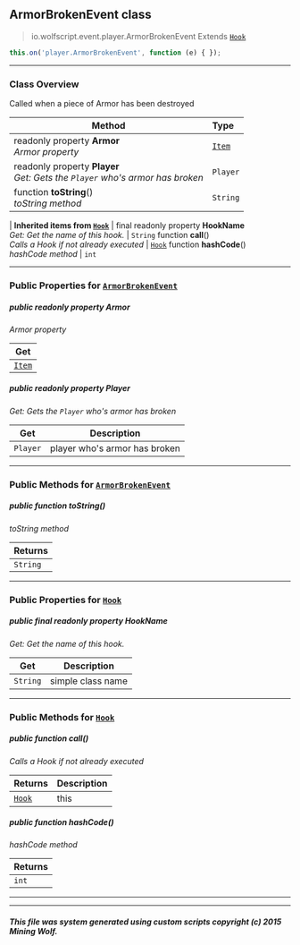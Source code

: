 ## ArmorBrokenEvent __class__

>io.wolfscript.event.player.ArmorBrokenEvent
>Extends [`Hook`](../../hook/Hook.md)
``` javascript
this.on('player.ArmorBrokenEvent', function (e) { });
```


---

### Class Overview

Called when a piece of Armor has been destroyed

Method | Type   
--- | :--- 
 readonly property __Armor__ <br> _Armor property_ | [`Item`](../../api/inventory/Item.md)
 readonly property __Player__ <br> _Get: Gets the `Player` who's armor has broken_ | `Player`
 function __toString__() <br> _toString method_ | `String`
 |
__Inherited items from [`Hook`](../../hook/Hook.md)__ |
final readonly property __HookName__ <br> _Get: Get the name of this hook._ | `String`
 function __call__() <br> _Calls a Hook if not already executed_ | [`Hook`](../../hook/Hook.md)
 function __hashCode__() <br> _hashCode method_ | `int`





---


### Public Properties for [`ArmorBrokenEvent`](ArmorBrokenEvent.md)

##### <a id='armor'></a>public  readonly property __Armor__

_Armor property_

Get | 
--- | 
[`Item`](../../api/inventory/Item.md) |



##### <a id='player'></a>public  readonly property __Player__

_Get: Gets the `Player` who's armor has broken_

Get | Description
--- | --- 
`Player` | player who's armor has broken



---

### Public Methods for [`ArmorBrokenEvent`](ArmorBrokenEvent.md)

##### <a id='tostring'></a>public  function __toString__()

_toString method_

Returns | 
--- | 
`String` |


---

### Public Properties for [`Hook`](../../hook/Hook.md)

##### <a id='hookname'></a>public final readonly property __HookName__

_Get: Get the name of this hook._

Get | Description
--- | --- 
`String` | simple class name



---

### Public Methods for [`Hook`](../../hook/Hook.md)

##### <a id='call'></a>public  function __call__()

_Calls a Hook if not already executed_

Returns | Description
--- | --- 
[`Hook`](../../hook/Hook.md) | this


##### <a id='hashcode'></a>public  function __hashCode__()

_hashCode method_

Returns | 
--- | 
`int` |


---


---


##### This file was system generated using custom scripts copyright (c) 2015 Mining Wolf.
	

